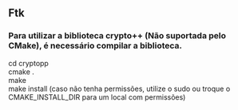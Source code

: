 ## Ftk

### Para utilizar a biblioteca crypto++ (Não suportada pelo CMake), é necessário compilar a biblioteca.

cd cryptopp <br>
cmake . <br>
make <br>
make install (caso não tenha permissões, utilize o sudo ou troque o CMAKE_INSTALL_DIR para um local com permissões) <br>
